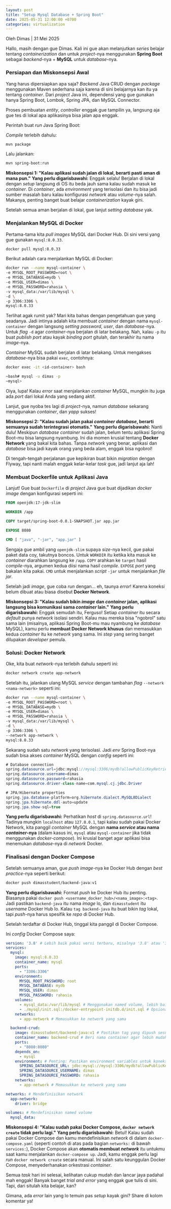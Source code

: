 ```yaml
---
layout: post
title: "Setup Mysql Database + Spring Boot"
date: 2025-05-31 12:00:00 +0700
categories: virtualization
---
```


Oleh Dimas | 31 Mei 2025

Hallo, masih dengan gue Dimas. Kali ini gue akan melanjutkan *series* belajar tentang *containerization* dan untuk *project*-nya menggunakan **Spring Boot** sebagai *backend*-nya + **MySQL** untuk *database*-nya.

### Persiapan dan Miskonsepsi Awal

Yang harus dipersiapkan apa saja? *Backend* Java CRUD dengan *package* menggunakan Maven sederhana saja karena di sini belajarnya kan itu ya tentang *container*. Dari *project* Java ini, dependensi yang gue gunakan hanya Spring Boot, Lombok, Spring JPA, dan MySQL Connector.

Proses pembuatan *entity*, *controller* enggak gue tampilin ya, langsung aja gue tes di lokal apa aplikasinya bisa jalan apa enggak.

Perintah buat *run* Java Spring Boot:

*Compile* terlebih dahulu:

```bash
mvn package
```

Lalu jalankan:

```bash
mvn spring-boot:run
```

**Miskonsepsi 1: "Kalau aplikasi sudah jalan di lokal, berarti pasti aman di mana pun."**
**Yang perlu digarisbawahi:** Enggak selalu! Berjalan di lokal dengan *setup* langsung di OS itu beda jauh sama kalau sudah masuk ke *container*. Di *container*, ada *environment* yang terisolasi dan itu bisa jadi sumber masalah baru kalau konfigurasi *network* atau *volume*-nya salah. Makanya, penting banget buat belajar *containerization* kayak gini.

Setelah semua aman berjalan di lokal, gue lanjut *setting database* yak.

### Menjalankan MySQL di Docker

Pertama-tama kita *pull images* MySQL dari Docker Hub. Di sini versi yang gue gunakan `mysql:8.0.33`.

```bash
docker pull mysql:8.0.33
```

Berikut adalah cara menjalankan MySQL di Docker:

```bash
docker run --name mysql-container \
-e MYSQL_ROOT_PASSWORD=root \
-e MYSQL_DATABASE=mydb \
-e MYSQL_USER=dimas \
-e MYSQL_PASSWORD=rahasia \
-v mysql_data:/var/lib/mysql \
-d \
-p 3306:3306 \
mysql:8.0.33
```

Terlihat agak rumit yak? Mari kita bahas dengan pengetahuan gue yang seadanya. Jadi intinya adalah kita membuat *container* dengan nama `mysql-container` dengan langsung *setting password*, *user*, dan *database*-nya. Untuk *flag* `-d` agar *container*-nya berjalan di latar belakang. Nah, kalau `-p` itu buat *publish port* atau kayak *binding port* gitulah, dan terakhir itu nama *image*-nya.

*Container* MySQL sudah berjalan di latar belakang. Untuk mengakses *database*-nya bisa pakai `exec`, contohnya:

```bash
docker exec -it <id-container> bash
```

```bash
~bash# mysql -u dimas -p
~mysql>
```

Oiya, lupa! Kalau *error* saat menjalankan *container* MySQL, mungkin itu juga ada *port* dari lokal Anda yang sedang aktif.

Lanjut, gue nyoba tes lagi di *project*-nya, namun *database* sekarang menggunakan *container*, dan *yapp* sukses!

**Miskonsepsi 2: "Kalau sudah jalan pakai *container database*, berarti semuanya sudah terintegrasi otomatis."**
**Yang perlu digarisbawahi:** Nanti dulu! Meskipun *database container* sudah jalan, belum tentu aplikasi Spring Boot-mu bisa langsung nyambung. Ini dia momen krusial tentang **Docker Network** yang bakal kita bahas. Tanpa *network* yang benar, aplikasi dan *database* bisa jadi kayak orang yang beda alam, enggak bisa ngobrol!

Di tengah-tengah perjalanan gue kepikiran buat bikin *migration* dengan Flyway, tapi nanti malah enggak kelar-kelar *task* gue, jadi lanjut aja lah!

### Membuat Dockerfile untuk Aplikasi Java

Lanjut! Gue buat `Dockerfile` di *project* Java gue buat dijadikan *docker image* dengan konfigurasi seperti ini:

```Dockerfile
FROM openjdk:17-jdk-slim

WORKDIR /app

COPY target/spring-boot-0.0.1-SNAPSHOT.jar app.jar

EXPOSE 8080

CMD [ "java", "-jar", "app.jar" ]
```

Sengaja gue ambil yang `openjdk-slim` supaya *size*-nya kecil, gue pakai paket data coy, takutnya boncos. Untuk `WORKDIR` itu ketika kita masuk ke *container* diarahkan langsung ke `/app`. `COPY` arahkan ke `target` hasil *compile*-nya, argumen kedua diisi nama hasil *compile*. `EXPOSE` *port* yang bakalan kita pakai. `CMD` untuk menjalankan *script* `-jar` untuk menjalankan *file jar*.

Setelah jadi *image*, gue coba *run* dengan... eh, taunya *error*! Karena koneksi belum dibuat atau biasa disebut **Docker Network**.

**Miskonsepsi 3: "Kalau sudah bikin *image* dan *container* jalan, aplikasi langsung bisa komunikasi sama *container* lain."**
**Yang perlu digarisbawahi:** Enggak semudah itu, Ferguso! Setiap *container* itu secara *default* punya *network* isolasi sendiri. Kalau mau mereka bisa "ngobrol" satu sama lain (misalnya, aplikasi Spring Boot-mu mau nyambung ke *database* MySQL), kamu perlu **membuat Docker Network khusus** dan memasukkan kedua *container* itu ke *network* yang sama. Ini *step* yang sering banget dilupakan *developer* pemula.

### Solusi: Docker Network

Oke, kita buat *network*-nya terlebih dahulu seperti ini:

```bash
docker network create app-network
```

Setelah itu, jalankan ulang MySQL *service* dengan tambahan *flag* `--network <nama-network>` seperti ini:

```bash
docker run --name mysql-container \
-e MYSQL_ROOT_PASSWORD=root \
-e MYSQL_DATABASE=mydb \
-e MYSQL_USER=dimas \
-e MYSQL_PASSWORD=rahasia \
-v mysql_data:/var/lib/mysql \
-d \
-p 3306:3306 \
--network app-network \
mysql:8.0.33
```

Sekarang sudah satu *network* yang terisolasi. Jadi *env* Spring Boot-nya sudah bisa akses *container* MySQL dengan *config* seperti ini:

```java
# Database connection
spring.datasource.url=jdbc:mysql://mysql:3306/mydb?allowPublicKeyRetrieval=true&useSSL=false
spring.datasource.username=dimas
spring.datasource.password=rahasia
spring.datasource.driver-class-name=com.mysql.cj.jdbc.Driver

# JPA/Hibernate properties
spring.jpa.database-platform=org.hibernate.dialect.MySQL8Dialect
spring.jpa.hibernate.ddl-auto=update
spring.jpa.show-sql=true
```
**Yang perlu digarisbawahi:** Perhatikan *host* di `spring.datasource.url`! Tadinya mungkin `localhost` atau `127.0.0.1`, tapi kalau sudah pakai Docker Network, kita panggil *container* MySQL dengan **nama *service* atau nama *container*-nya** (dalam kasus ini, `mysql` atau `mysql-container` jika tidak menggunakan *docker-compose*). Ini krusial banget agar aplikasi bisa menemukan *database*-nya di *network* Docker.

### Finalisasi dengan Docker Compose

Setelah semuanya aman, gue *push image*-nya ke Docker Hub dengan *best practice*-nya seperti berikut:

```bash
docker push dimasstudent/backend-java:v1
```
**Yang perlu digarisbawahi:** Format *push* ke Docker Hub itu penting. Biasanya pakai `docker push <username_docker_hub>/<nama_image>:<tag>`. Jadi pastikan `backend-java` itu nama *image* lo, dan `dimasstudent` itu *username* Docker Hub lo. Kalau `tag backend-java` itu buat bikin *tag* lokal, tapi *push*-nya harus spesifik ke *repo* di Docker Hub.

Setelah terdaftar di Docker Hub, tinggal kita panggil di Docker Compose.

Ini *config* Docker Compose saya:

```yaml
version: '3.8' # Lebih baik pakai versi terbaru, misalnya '3.8' atau '3.9'
services:
  mysql:
    image: mysql:8.0.33
    container_name: mysql
    ports:
      - "3306:3306"
    environment:
      MYSQL_ROOT_PASSWORD: root
      MYSQL_DATABASE: mydb
      MYSQL_USER: dimas
      MYSQL_PASSWORD: rahasia
    volumes:
      - mysql_data:/var/lib/mysql # Menggunakan named volume, lebih baik untuk persistensi data
      - ./mysql/init.sql:/docker-entrypoint-initdb.d/init.sql # Opsional, untuk inisialisasi database
    networks:
      - app-network # Memasukkan ke network yang sama

  backend-crud:
    image: dimasstudent/backend-java:v1 # Pastikan tag yang dipush sesuai
    container_name: backend-crud # Beri nama container agar lebih mudah diidentifikasi
    ports:
      - "8080:8080"
    depends_on:
      - mysql
    environment: # Penting: Pastikan environment variables untuk koneksi DB ada di sini juga
      SPRING_DATASOURCE_URL: jdbc:mysql://mysql:3306/mydb?allowPublicKeyRetrieval=true&useSSL=false
      SPRING_DATASOURCE_USERNAME: dimas
      SPRING_DATASOURCE_PASSWORD: rahasia
    networks:
      - app-network # Memasukkan ke network yang sama

networks: # Mendefinisikan network
  app-network:
    driver: bridge

volumes: # Mendefinisikan named volume
  mysql_data:
```

**Miskonsepsi 4: "Kalau sudah pakai Docker Compose, `docker network create` tidak perlu lagi."**
**Yang perlu digarisbawahi:** Betul! Kalau sudah pakai Docker Compose dan kamu mendefinisikan *network* di dalam `docker-compose.yaml` (seperti contoh di atas pada bagian `networks:` di bawah `services:`), Docker Compose akan **otomatis membuat *network*** itu untukmu saat kamu menjalankan `docker-compose up`. Jadi, kamu enggak perlu lagi *run* `docker network create` secara manual. Ini salah satu keunggulan Docker Compose, menyederhanakan orkestrasi *container*.

Semua *task* hari ini selesai, kelihatan cukup mudah dan lancar jaya padahal mah enggak! Banyak banget *trial and error* yang enggak gue tulis di sini. Tapi, dari situlah kita belajar, kan?

Gimana, ada *error* lain yang lo temuin pas *setup* kayak gini? Share di kolom komentar ya!
